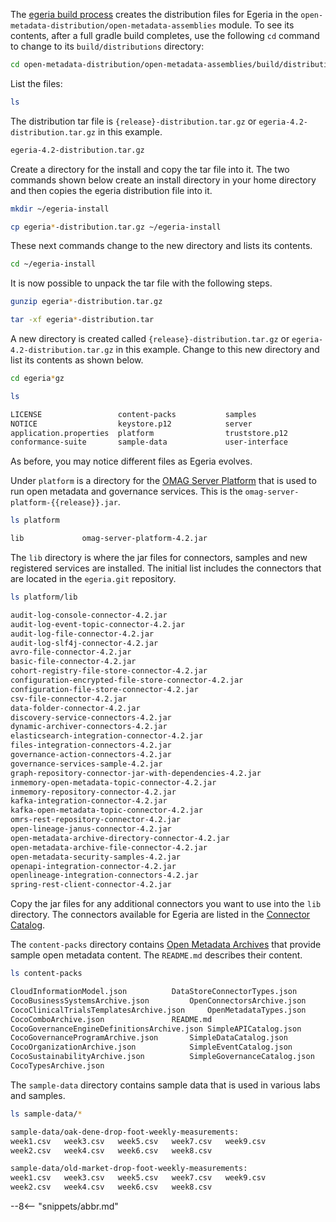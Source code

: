 <!-- SPDX-License-Identifier: CC-BY-4.0 -->
<!-- Copyright Contributors to the ODPi Egeria project. -->


The [egeria build process](/education/tutorials/building-egeria-tutorial/overview) creates the distribution files for Egeria in the `open-metadata-distribution/open-metadata-assemblies` module.   To see its contents, after a full gradle build completes, use the following `cd` command to change to its `build/distributions` directory:

```bash
cd open-metadata-distribution/open-metadata-assemblies/build/distributions
```
List the files:
```bash
ls
```
The distribution tar file is `{release}-distribution.tar.gz` or `egeria-4.2-distribution.tar.gz` in this example.

```bash
egeria-4.2-distribution.tar.gz
```

Create a directory for the install and copy the tar file into it. The two commands shown below create an install directory in your home directory and then copies the egeria distribution file into it.

```bash
mkdir ~/egeria-install
```
```bash
cp egeria*-distribution.tar.gz ~/egeria-install
```

These next commands change to the new directory and lists its contents.

```bash
cd ~/egeria-install
```

It is now possible to unpack the tar file with the following steps.

```bash
gunzip egeria*-distribution.tar.gz
```
```bash
tar -xf egeria*-distribution.tar
```
A new directory is created called `{release}-distribution.tar.gz` or `egeria-4.2-distribution.tar.gz` in this example.  Change to this new directory and list its contents as shown below.

```bash
cd egeria*gz
```
```bash
ls
```
```bash
LICENSE                 content-packs           samples                 utilities
NOTICE                  keystore.p12            server
application.properties  platform                truststore.p12
conformance-suite       sample-data             user-interface
```

As before, you may notice different files as Egeria evolves.

Under `platform` is a directory for the [OMAG Server Platform](/concepts/omag-server-platform) that is used to run open metadata and governance services.  This is the `omag-server-platform-{{release}}.jar`.  

```bash
ls platform
```
```bash
lib				omag-server-platform-4.2.jar
```
The `lib` directory is where the jar files for connectors, samples and new registered services are installed.  The initial list includes the connectors that are located in the `egeria.git` repository.
```bash
ls platform/lib
```
```bash
audit-log-console-connector-4.2.jar
audit-log-event-topic-connector-4.2.jar
audit-log-file-connector-4.2.jar
audit-log-slf4j-connector-4.2.jar
avro-file-connector-4.2.jar
basic-file-connector-4.2.jar
cohort-registry-file-store-connector-4.2.jar
configuration-encrypted-file-store-connector-4.2.jar
configuration-file-store-connector-4.2.jar
csv-file-connector-4.2.jar
data-folder-connector-4.2.jar
discovery-service-connectors-4.2.jar
dynamic-archiver-connectors-4.2.jar
elasticsearch-integration-connector-4.2.jar
files-integration-connectors-4.2.jar
governance-action-connectors-4.2.jar
governance-services-sample-4.2.jar
graph-repository-connector-jar-with-dependencies-4.2.jar
inmemory-open-metadata-topic-connector-4.2.jar
inmemory-repository-connector-4.2.jar
kafka-integration-connector-4.2.jar
kafka-open-metadata-topic-connector-4.2.jar
omrs-rest-repository-connector-4.2.jar
open-lineage-janus-connector-4.2.jar
open-metadata-archive-directory-connector-4.2.jar
open-metadata-archive-file-connector-4.2.jar
open-metadata-security-samples-4.2.jar
openapi-integration-connector-4.2.jar
openlineage-integration-connectors-4.2.jar
spring-rest-client-connector-4.2.jar
```

Copy the jar files for any additional connectors you want to use into the `lib` directory.  The connectors available for Egeria are listed in the [Connector Catalog](/connectors).

The `content-packs` directory contains [Open Metadata Archives](/concepts/open-metadata-archive) that provide sample open metadata content.  The `README.md` describes their content.
```bash
ls content-packs
```
```bash
CloudInformationModel.json			DataStoreConnectorTypes.json
CocoBusinessSystemsArchive.json			OpenConnectorsArchive.json
CocoClinicalTrialsTemplatesArchive.json		OpenMetadataTypes.json
CocoComboArchive.json				README.md
CocoGovernanceEngineDefinitionsArchive.json	SimpleAPICatalog.json
CocoGovernanceProgramArchive.json		SimpleDataCatalog.json
CocoOrganizationArchive.json			SimpleEventCatalog.json
CocoSustainabilityArchive.json			SimpleGovernanceCatalog.json
CocoTypesArchive.json
```
The `sample-data` directory contains sample data that is used in various labs and samples.
```bash
ls sample-data/*
```
```bash
sample-data/oak-dene-drop-foot-weekly-measurements:
week1.csv	week3.csv	week5.csv	week7.csv	week9.csv
week2.csv	week4.csv	week6.csv	week8.csv

sample-data/old-market-drop-foot-weekly-measurements:
week1.csv	week3.csv	week5.csv	week7.csv	week9.csv
week2.csv	week4.csv	week6.csv	week8.csv
```
--8<-- "snippets/abbr.md"
